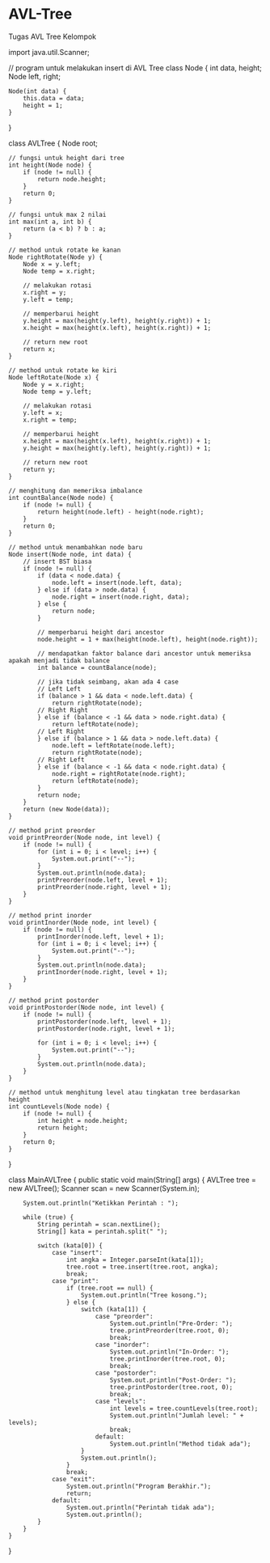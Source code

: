 # AVL-Tree
Tugas AVL Tree Kelompok



import java.util.Scanner;

// program untuk melakukan insert di AVL Tree
class Node {
    int data, height;
    Node left, right;

    Node(int data) {
        this.data = data;
        height = 1;
    }
}

class AVLTree {
    Node root;

    // fungsi untuk height dari tree
    int height(Node node) {
        if (node != null) {
            return node.height;
        }
        return 0;
    }

    // fungsi untuk max 2 nilai
    int max(int a, int b) {
        return (a < b) ? b : a;
    }

    // method untuk rotate ke kanan
    Node rightRotate(Node y) {
        Node x = y.left;
        Node temp = x.right;

        // melakukan rotasi
        x.right = y;
        y.left = temp;

        // memperbarui height
        y.height = max(height(y.left), height(y.right)) + 1;
        x.height = max(height(x.left), height(x.right)) + 1;

        // return new root
        return x;
    }

    // method untuk rotate ke kiri
    Node leftRotate(Node x) {
        Node y = x.right;
        Node temp = y.left;

        // melakukan rotasi
        y.left = x;
        x.right = temp;

        // memperbarui height
        x.height = max(height(x.left), height(x.right)) + 1;
        y.height = max(height(y.left), height(y.right)) + 1;

        // return new root
        return y;
    }

    // menghitung dan memeriksa imbalance
    int countBalance(Node node) {
        if (node != null) {
            return height(node.left) - height(node.right);
        }
        return 0;
    }

    // method untuk menambahkan node baru
    Node insert(Node node, int data) {
        // insert BST biasa
        if (node != null) {
            if (data < node.data) {
                node.left = insert(node.left, data);
            } else if (data > node.data) {
                node.right = insert(node.right, data);
            } else {
                return node;
            }

            // memperbarui height dari ancestor
            node.height = 1 + max(height(node.left), height(node.right));
            
            // mendapatkan faktor balance dari ancestor untuk memeriksa apakah menjadi tidak balance
            int balance = countBalance(node);

            // jika tidak seimbang, akan ada 4 case
            // Left Left
            if (balance > 1 && data < node.left.data) {
                return rightRotate(node);
            // Right Right
            } else if (balance < -1 && data > node.right.data) {
                return leftRotate(node);
            // Left Right
            } else if (balance > 1 && data > node.left.data) {
                node.left = leftRotate(node.left);
                return rightRotate(node);
            // Right Left
            } else if (balance < -1 && data < node.right.data) {
                node.right = rightRotate(node.right);
                return leftRotate(node);
            }
            return node;
        }
        return (new Node(data));
    }

    // method print preorder
    void printPreorder(Node node, int level) {
        if (node != null) {
            for (int i = 0; i < level; i++) {
                System.out.print("--");
            }
            System.out.println(node.data);
            printPreorder(node.left, level + 1);
            printPreorder(node.right, level + 1);
        }
    }

    // method print inorder
    void printInorder(Node node, int level) {
        if (node != null) {
            printInorder(node.left, level + 1);
            for (int i = 0; i < level; i++) {
                System.out.print("--");
            }
            System.out.println(node.data);
            printInorder(node.right, level + 1);
        }
    }

    // method print postorder
    void printPostorder(Node node, int level) {
        if (node != null) {
            printPostorder(node.left, level + 1);
            printPostorder(node.right, level + 1);

            for (int i = 0; i < level; i++) {
                System.out.print("--");
            }
            System.out.println(node.data);
        }
    }

    // method untuk menghitung level atau tingkatan tree berdasarkan height
    int countLevels(Node node) {
        if (node != null) {
            int height = node.height;
            return height;
        }
        return 0;
    }
}

class MainAVLTree {
    public static void main(String[] args) {
        AVLTree tree = new AVLTree();
        Scanner scan = new Scanner(System.in);

        System.out.println("Ketikkan Perintah : ");

        while (true) {
            String perintah = scan.nextLine();
            String[] kata = perintah.split(" ");

            switch (kata[0]) {
                case "insert":
                    int angka = Integer.parseInt(kata[1]);
                    tree.root = tree.insert(tree.root, angka);
                    break;
                case "print":
                    if (tree.root == null) {
                        System.out.println("Tree kosong.");
                    } else {
                        switch (kata[1]) {
                            case "preorder":
                                System.out.println("Pre-Order: ");
                                tree.printPreorder(tree.root, 0);
                                break;
                            case "inorder":
                                System.out.println("In-Order: ");
                                tree.printInorder(tree.root, 0);
                                break;
                            case "postorder":
                                System.out.println("Post-Order: ");
                                tree.printPostorder(tree.root, 0);
                                break;
                            case "levels":
                                int levels = tree.countLevels(tree.root);
                                System.out.println("Jumlah level: " + levels);
                                break;
                            default:
                                System.out.println("Method tidak ada");
                        }
                        System.out.println();
                    }
                    break;
                case "exit":
                    System.out.println("Program Berakhir.");
                    return;
                default:
                    System.out.println("Perintah tidak ada");
                    System.out.println();
            }
        }
    }
}
